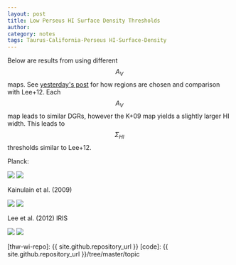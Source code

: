 ```yaml
---
layout: post
title: Low Perseus HI Surface Density Thresholds
author: 
category: notes
tags: Taurus-California-Perseus HI-Surface-Density
---
```


Below are results from using different $$A_V$$ maps. See [yesterday's
post](http://ezbc.github.io/website/posts/notes/2015/03/02/Perseus-HI-Threshold/)
for how regions are chosen and comparison with Lee+12. Each $$A_V$$ map leads
to similar DGRs, however the K+09 map yields a slightly larger HI width. This
leads to $$\Sigma_{HI}$$ thresholds similar to Lee+12.

Planck:

<img src="http://ezbc.github.io/website/images/2015-03-03/perseus_likelihood_planck_bin_scaled_wd.png"/>

<img src="http://ezbc.github.io/website/images/2015-03-03/perseus_hi_vs_h_panels_planck_linear.png"/>

Kainulain et al. (2009)

<img src="http://ezbc.github.io/website/images/2015-03-03/perseus_likelihood_k09_bin_scaled_wd.png"/>

<img src="http://ezbc.github.io/website/images/2015-03-03/perseus_hi_vs_h_panels_k09_linear.png"/>

Lee et al. (2012) IRIS

<img src="http://ezbc.github.io/website/images/2015-03-03/perseus_hi_vs_h_panels_iris_linear.png"/>

<img src="http://ezbc.github.io/website/images/2015-03-03/perseus_likelihood_iris_bin_scaled_wd.png"/>

[thw-wi-repo]: {{ site.github.repository_url }}
[code]: {{ site.github.repository_url }}/tree/master/topic
